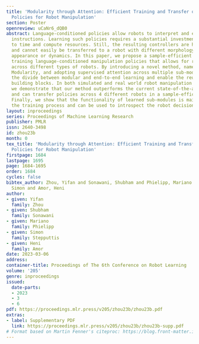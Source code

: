 ```yaml
---
title: 'Modularity through Attention: Efficient Training and Transfer of Language-Conditioned
  Policies for Robot Manipulation'
section: Poster
openreview: uCaNr6_dQB0
abstract: Language-conditioned policies allow robots to interpret and execute human
  instructions. Learning such policies requires a substantial investment with regards
  to time and compute resources. Still, the resulting controllers are highly device-specific
  and cannot easily be transferred to a robot with different morphology, capability,
  appearance or dynamics. In this paper, we propose a sample-efficient approach for
  training language-conditioned manipulation policies that allows for rapid transfer
  across different types of robots. By introducing a novel method, namely Hierarchical
  Modularity, and adopting supervised attention across multiple sub-modules, we bridge
  the divide between modular and end-to-end learning and enable the reuse of functional
  building blocks. In both simulated and real world robot manipulation experiments,
  we demonstrate that our method outperforms the current state-of-the-art methods
  and can transfer policies across 4 different robots in a sample-efficient manner.
  Finally, we show that the functionality of learned sub-modules is maintained beyond
  the training process and can be used to introspect the robot decision-making process.
layout: inproceedings
series: Proceedings of Machine Learning Research
publisher: PMLR
issn: 2640-3498
id: zhou23b
month: 0
tex_title: 'Modularity through Attention: Efficient Training and Transfer of Language-Conditioned
  Policies for Robot Manipulation'
firstpage: 1684
lastpage: 1695
page: 1684-1695
order: 1684
cycles: false
bibtex_author: Zhou, Yifan and Sonawani, Shubham and Phielipp, Mariano and Stepputtis,
  Simon and Amor, Heni
author:
- given: Yifan
  family: Zhou
- given: Shubham
  family: Sonawani
- given: Mariano
  family: Phielipp
- given: Simon
  family: Stepputtis
- given: Heni
  family: Amor
date: 2023-03-06
address:
container-title: Proceedings of The 6th Conference on Robot Learning
volume: '205'
genre: inproceedings
issued:
  date-parts:
  - 2023
  - 3
  - 6
pdf: https://proceedings.mlr.press/v205/zhou23b/zhou23b.pdf
extras:
- label: Supplementary PDF
  link: https://proceedings.mlr.press/v205/zhou23b/zhou23b-supp.pdf
# Format based on Martin Fenner's citeproc: https://blog.front-matter.io/posts/citeproc-yaml-for-bibliographies/
---
```

